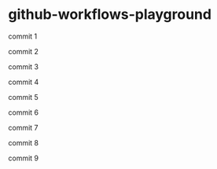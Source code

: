 # github-workflows-playground

commit 1

commit 2

commit 3

commit 4

commit 5

commit 6

commit 7

commit 8

commit 9
